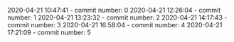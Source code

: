 2020-04-21 10:47:41 - commit number: 0
2020-04-21 12:26:04 - commit number: 1
2020-04-21 13:23:32 - commit number: 2
2020-04-21 14:17:43 - commit number: 3
2020-04-21 16:58:04 - commit number: 4
2020-04-21 17:21:09 - commit number: 5
